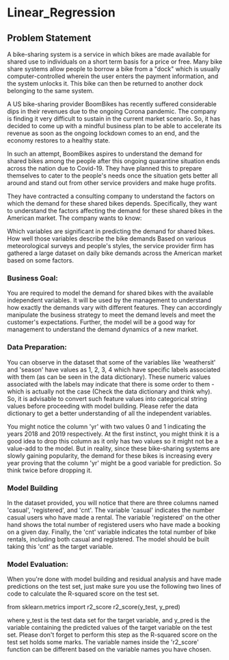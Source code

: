 # Linear_Regression

## Problem Statement
A bike-sharing system is a service in which bikes are made available for shared use to individuals on a short term basis for a price or free. Many bike share systems allow people to borrow a bike from a "dock" which is usually computer-controlled wherein the user enters the payment information, and the system unlocks it. This bike can then be returned to another dock belonging to the same system.


A US bike-sharing provider BoomBikes has recently suffered considerable dips in their revenues due to the ongoing Corona pandemic. The company is finding it very difficult to sustain in the current market scenario. So, it has decided to come up with a mindful business plan to be able to accelerate its revenue as soon as the ongoing lockdown comes to an end, and the economy restores to a healthy state. 


In such an attempt, BoomBikes aspires to understand the demand for shared bikes among the people after this ongoing quarantine situation ends across the nation due to Covid-19. They have planned this to prepare themselves to cater to the people's needs once the situation gets better all around and stand out from other service providers and make huge profits.


They have contracted a consulting company to understand the factors on which the demand for these shared bikes depends. Specifically, they want to understand the factors affecting the demand for these shared bikes in the American market. The company wants to know:

Which variables are significant in predicting the demand for shared bikes.
How well those variables describe the bike demands
Based on various meteorological surveys and people's styles, the service provider firm has gathered a large dataset on daily bike demands across the American market based on some factors. 


### Business Goal:
You are required to model the demand for shared bikes with the available independent variables. It will be used by the management to understand how exactly the demands vary with different features. They can accordingly manipulate the business strategy to meet the demand levels and meet the customer's expectations. Further, the model will be a good way for management to understand the demand dynamics of a new market. 


### Data Preparation:

You can observe in the dataset that some of the variables like 'weathersit' and 'season' have values as 1, 2, 3, 4 which have specific labels associated with them (as can be seen in the data dictionary). These numeric values associated with the labels may indicate that there is some order to them - which is actually not the case (Check the data dictionary and think why). So, it is advisable to convert such feature values into categorical string values before proceeding with model building. Please refer the data dictionary to get a better understanding of all the independent variables.
 
You might notice the column 'yr' with two values 0 and 1 indicating the years 2018 and 2019 respectively. At the first instinct, you might think it is a good idea to drop this column as it only has two values so it might not be a value-add to the model. But in reality, since these bike-sharing systems are slowly gaining popularity, the demand for these bikes is increasing every year proving that the column 'yr' might be a good variable for prediction. So think twice before dropping it. 
 

### Model Building

In the dataset provided, you will notice that there are three columns named 'casual', 'registered', and 'cnt'. The variable 'casual' indicates the number casual users who have made a rental. The variable 'registered' on the other hand shows the total number of registered users who have made a booking on a given day. Finally, the 'cnt' variable indicates the total number of bike rentals, including both casual and registered. The model should be built taking this 'cnt' as the target variable.


### Model Evaluation:
When you're done with model building and residual analysis and have made predictions on the test set, just make sure you use the following two lines of code to calculate the R-squared score on the test set.

 

from sklearn.metrics import r2_score
r2_score(y_test, y_pred)
 

where y_test is the test data set for the target variable, and y_pred is the variable containing the predicted values of the target variable on the test set.
Please don't forget to perform this step as the R-squared score on the test set holds some marks. The variable names inside the 'r2_score' function can be different based on the variable names you have chosen.
 
